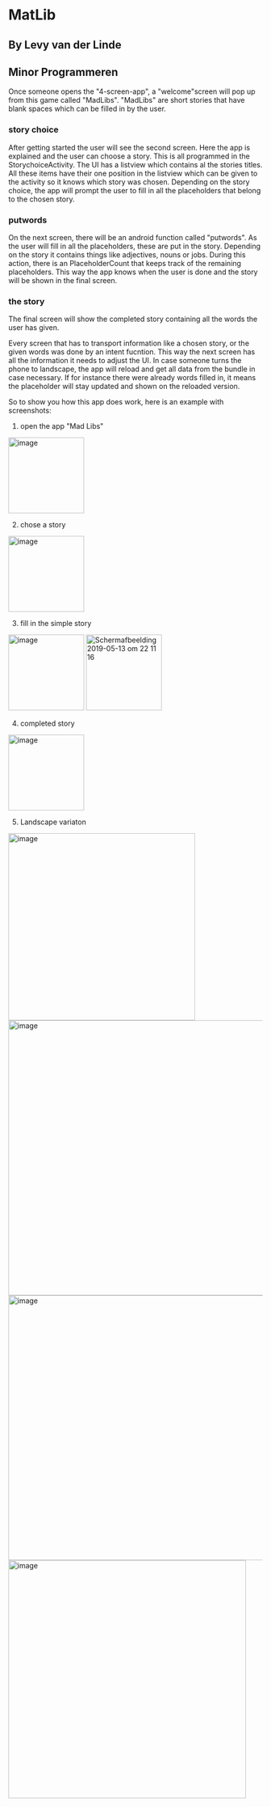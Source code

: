 # MatLib
## By Levy van der Linde 
## Minor Programmeren

Once someone opens the "4-screen-app", a "welcome"screen will pop up from this game called "MadLibs".
"MadLibs" are short stories that have blank spaces which can be filled in by the user. 

### story choice
After getting started the user will see the second screen. Here the app is explained and the user can choose a story.
This is all programmed in the StorychoiceActivity. The UI has a listview which contains al the stories titles. 
All these items have their one position in the listview which can be given to the activity so it knows which story was chosen.
Depending on the story choice, the app will prompt the user to fill in all the placeholders that belong to the chosen story.

### putwords 
On the next screen, there will be an android function called "putwords". As the user will fill in all the placeholders, 
these are put in the story. Depending on the story it contains things like adjectives, nouns or jobs. 
During this action, there is an PlaceholderCount that keeps track of the remaining placeholders. 
This way the app knows when the user is done and the story will be shown in the final screen.

### the story
The final screen will show the completed story containing all the words the user has given. 

Every screen that has to transport information like a chosen story, or the given words was done by an intent fucntion. 
This way the next screen has all the information it needs to adjust the UI. 
In case someone turns the phone to landscape, the app will reload and get all data from the bundle in case necessary. If for instance there were already words filled in, it means the placeholder will stay updated and shown on the reloaded version.

So to show you how this app does work, here is an example with screenshots:

1. open the app "Mad Libs"
<img width="150" alt="image" src="https://user-images.githubusercontent.com/47352487/57650377-f5408280-75ca-11e9-87c8-c5f0d820ed77.png">

2. chose a story
<img width="150" alt="image" src="https://user-images.githubusercontent.com/47352487/57651368-549f9200-75cd-11e9-9689-0ec4546e990b.png">

3. fill in the simple story
<img width="150" alt="image" src="https://user-images.githubusercontent.com/47352487/57651412-6c771600-75cd-11e9-944f-4e9cd2482cf9.png">

<img width="150" alt="Schermafbeelding 2019-05-13 om 22 11 16" src="https://user-images.githubusercontent.com/47352487/57651208-f8d50900-75cc-11e9-83f6-eeb4c137791f.png">

4. completed story
<img width="150" alt="image" src="https://user-images.githubusercontent.com/47352487/57650805-ec9c7c00-75cb-11e9-844e-c9bad1b07736.png">

5. Landscape variaton
<img width="370" alt="image" src="https://user-images.githubusercontent.com/47352487/57650428-12755100-75cb-11e9-8b31-39063b2b06ab.png">

<img width="544" alt="image" src="https://user-images.githubusercontent.com/47352487/57651466-89abe480-75cd-11e9-8d43-fa4887d0a4e7.png">

<img width="524" alt="image" src="https://user-images.githubusercontent.com/47352487/57651525-b2cc7500-75cd-11e9-8b6a-6acbec7c8ad2.png">

<img width="471" alt="image" src="https://user-images.githubusercontent.com/47352487/57651545-c11a9100-75cd-11e9-9b6e-c0b9a71cc6d6.png">

